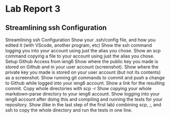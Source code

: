 # Lab Report 3

## Streamlining ssh Configuration

Streamlining ssh Configuration
Show your .ssh/config file, and how you edited it (with VScode, another program, etc)
Show the ssh command logging you into your account using just the alias you chose.
Show an scp command copying a file to your account using just the alias you chose.
Setup Github Access from ieng6
Show where the public key you made is stored on Github and in your user account (screenshot).
Show where the private key you made is stored on your user account (but not its contents) as a screenshot.
Show running git commands to commit and push a change to Github while logged into your ieng6 account.
Show a link for the resulting commit.
Copy whole directories with scp -r
Show copying your whole markdown-parse directory to your ieng6 account.
Show logging into your ieng6 account after doing this and compiling and running the tests for your repository.
Show (like in the last step of the first lab) combining scp, ;, and ssh to copy the whole directory and run the tests in one line.

